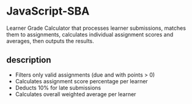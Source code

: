 # JavaScript-SBA
Learner Grade Calculator that processes learner submissions, matches them to assignments, calculates individual assignment scores and averages, then outputs the results.


## description 

- Filters only valid assignments (due and with points > 0)
- Calculates assignment score percentage per learner
- Deducts 10% for late submissions
- Calculates overall weighted average per learner